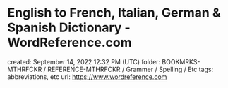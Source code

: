 # English to French, Italian, German & Spanish Dictionary - WordReference.com

created: September 14, 2022 12:32 PM (UTC)
folder: BOOKMRKS-MTHRFCKR / REFERENCE-MTHRFCKR / Grammer / Spelling / Etc
tags: abbreviations, etc
url: https://www.wordreference.com